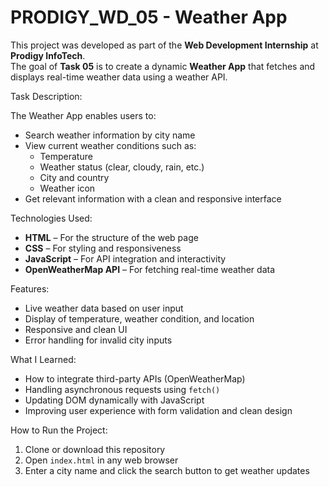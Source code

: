 # PRODIGY_WD_05 - Weather App

This project was developed as part of the **Web Development Internship** at **Prodigy InfoTech**.  
The goal of **Task 05** is to create a dynamic **Weather App** that fetches and displays real-time weather data using a weather API.


Task Description:

The Weather App enables users to:

- Search weather information by city name
- View current weather conditions such as:
  - Temperature
  - Weather status (clear, cloudy, rain, etc.)
  - City and country
  - Weather icon
- Get relevant information with a clean and responsive interface


 Technologies Used:

- **HTML** – For the structure of the web page  
- **CSS** – For styling and responsiveness  
- **JavaScript** – For API integration and interactivity  
- **OpenWeatherMap API** – For fetching real-time weather data


 Features:

- Live weather data based on user input
- Display of temperature, weather condition, and location
- Responsive and clean UI
- Error handling for invalid city inputs



What I Learned:

- How to integrate third-party APIs (OpenWeatherMap)
- Handling asynchronous requests using `fetch()`
- Updating DOM dynamically with JavaScript
- Improving user experience with form validation and clean design



How to Run the Project:

1. Clone or download this repository  
2. Open `index.html` in any web browser  
3. Enter a city name and click the search button to get weather updates



